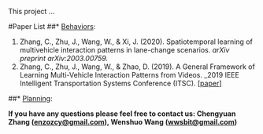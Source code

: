 This project ...

#Paper List
##* [Behaviors](./behavior.html):
1. Zhang, C., Zhu, J., Wang, W., & Xi, J. (2020). Spatiotemporal learning of multivehicle interaction patterns in lane-change scenarios. _arXiv preprint arXiv:2003.00759._
2. Zhang, C., Zhu, J., Wang, W., \& Zhao, D. (2019). A General Framework of Learning Multi-Vehicle Interaction Patterns from Videos. _2019 IEEE Intelligent Transportation Systems Conference (ITSC). [[paper](https://ieeexplore.ieee.org/document/8917212)]

##* [Planning](./planning.html):

**If you have any questions please feel free to contact us:  Chengyuan Zhang (<enzozcy@gmail.com>), Wenshuo Wang (<wwsbit@gmail.com>)**
